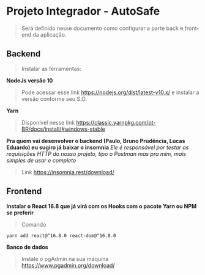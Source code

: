 # Projeto Integrador - AutoSafe

> Será definido nesse documento como configurar a parte back e front-end da aplicação.

## Backend

> Instalar as ferramentas:

**NodeJs versão 10**

> Pode acessar esse link https://nodejs.org/dist/latest-v10.x/ e instalar a versão conforme seu S.O.

**Yarn**

> Disponível nesse link https://classic.yarnpkg.com/pt-BR/docs/install/#windows-stable

**Pra quem vai desenvolver o backend (Paulo, Bruno Prudência, Lucas Eduardo) eu sugiro já baixar o insomnia**
_Ele é responsável por testar as requisições HTTP do nosso projeto, tipo o Postman mas pra mim, mais simples de usar e completo_
> Link https://insomnia.rest/download/

## Frontend 

**Instalar o React 16.8 que já virá com os Hooks com o pacote Yarn ou NPM se preferir**

> Comando 
``` 
yarn add react@^16.8.0 react-dom@^16.8.0
```

**Banco de dados**

> Instale o pgAdmin na sua máquina https://www.pgadmin.org/download/

